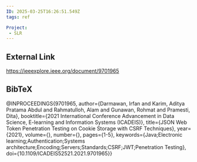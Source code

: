 ```yaml
---
ID: 2025-03-25T16:26:51.549Z
tags: ref

Project:
 - SLR
---
```

## External Link

https://ieeexplore.ieee.org/document/9701965

## BibTeX

@INPROCEEDINGS{9701965,   author={Darmawan, Irfan and Karim, Aditya Pratama Abdul and Rahmatulloh, Alam and Gunawan, Rohmat and Pramesti, Dita},   booktitle={2021 International Conference Advancement in Data Science, E-learning and Information Systems (ICADEIS)},    title={JSON Web Token Penetration Testing on Cookie Storage with CSRF Techniques},    year={2021},   volume={},   number={},   pages={1-5},   keywords={Java;Electronic learning;Authentication;Systems architecture;Encoding;Servers;Standards;CSRF;JWT;Penetration Testing},   doi={10.1109/ICADEIS52521.2021.9701965}}
